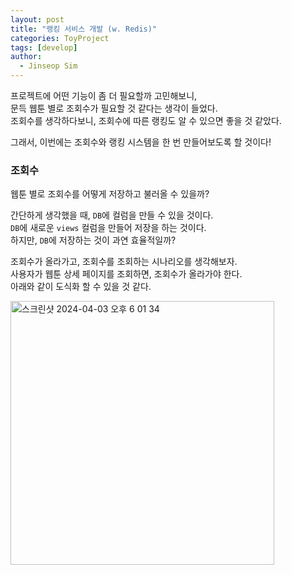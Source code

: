 ```yaml
---
layout: post
title: "랭킹 서비스 개발 (w. Redis)"
categories: ToyProject
tags: [develop]
author:
  - Jinseop Sim
---
```

프로젝트에 어떤 기능이 좀 더 필요할까 고민해보니,  
문득 웹툰 별로 조회수가 필요할 것 같다는 생각이 들었다.  
조회수를 생각하다보니, 조회수에 따른 랭킹도 알 수 있으면 좋을 것 같았다.  

그래서, 이번에는 조회수와 랭킹 시스템을 한 번 만들어보도록 할 것이다!  

### 조회수
웹툰 별로 조회수를 어떻게 저장하고 불러올 수 있을까?  

간단하게 생각했을 때, ```DB```에 컬럼을 만들 수 있을 것이다.  
```DB```에 새로운 ```views``` 컬럼을 만들어 저장을 하는 것이다.  
하지만, ```DB```에 저장하는 것이 과연 효율적일까?  

조회수가 올라가고, 조회수를 조회하는 시나리오를 생각해보자.  
사용자가 웹툰 상세 페이지를 조회하면, 조회수가 올라가야 한다.  
아래와 같이 도식화 할 수 있을 것 같다.  

<img width="422" alt="스크린샷 2024-04-03 오후 6 01 34" src="https://github.com/Jinseop-Sim/Jinseop-Sim.github.io/assets/71700079/47fe6457-8646-4649-9ca0-242b2f6f42cf">  
